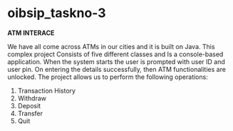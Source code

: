 # oibsip_taskno-3

**ATM INTERACE**

We have all come across ATMs in our cities and it is built on Java. This complex project Consists of five different classes and Is a console-based application. When the system starts the user is prompted with user ID and user pin. On entering the details successfully, then ATM functionalities are unlocked. The project allows us to perform the following operations: 

1. Transaction History 
2. Withdraw 
3. Deposit 
4. Transfer 
5. Quit 
